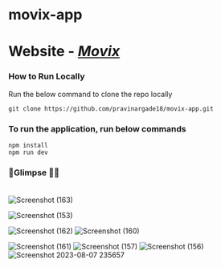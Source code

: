 # movix-app

# Website - <em>[Movix](https://movix-net.vercel.app/)</em>
### How to Run Locally
Run the below command to clone the repo locally
```
git clone https://github.com/pravinargade18/movix-app.git
``` 

### To run the application, run below commands 
```
npm install
npm run dev
```


### :rocket:Glimpse :dizzy::dizzy:<br><br>
![Screenshot (163)](https://github.com/pravinargade18/movix-app/assets/85402377/11edc835-8e81-416e-b2fd-c97a01a94ebe)

![Screenshot (153)](https://github.com/pravinargade18/movix-app/assets/85402377/bc21630e-b092-41e3-b4be-c9e7f7f8b3cc)

![Screenshot (162)](https://github.com/pravinargade18/movix-app/assets/85402377/26ee624d-34c7-47a0-b1dc-bb65f31f8726)
![Screenshot (160)](https://github.com/pravinargade18/movix-app/assets/85402377/ccd58175-53ba-46e0-a124-94a2f8b2416c)

![Screenshot (161)](https://github.com/pravinargade18/movix-app/assets/85402377/41a2cc58-3097-444c-80de-57aba8d8e408)
![Screenshot (157)](https://github.com/pravinargade18/movix-app/assets/85402377/683c2b2b-d12d-448e-a3a6-03a8462d28b8)
![Screenshot (156)](https://github.com/pravinargade18/movix-app/assets/85402377/9452bfd3-80a6-4cd6-b693-3b6c89f7193b)
![Screenshot 2023-08-07 235657](https://github.com/pravinargade18/movix-app/assets/85402377/d2f4899a-633b-43b2-8678-803b36844829)

